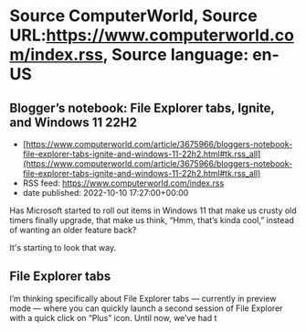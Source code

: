 # Source ComputerWorld, Source URL:https://www.computerworld.com/index.rss, Source language: en-US

## Blogger’s notebook: File Explorer tabs, Ignite, and Windows 11 22H2
 - [https://www.computerworld.com/article/3675966/bloggers-notebook-file-explorer-tabs-ignite-and-windows-11-22h2.html#tk.rss_all](https://www.computerworld.com/article/3675966/bloggers-notebook-file-explorer-tabs-ignite-and-windows-11-22h2.html#tk.rss_all)
 - RSS feed: https://www.computerworld.com/index.rss
 - date published: 2022-10-10 17:27:00+00:00

<article>
	<section class="page">
<p>Has Microsoft started to roll out items in Windows 11 that make us crusty old timers finally upgrade, that make us think, “Hmm, that’s kinda cool,” instead of wanting an older feature back?</p><p>It's starting to look that way.</p><h2>File Explorer tabs</h2>
<p>I’m thinking specifically about File Explorer tabs — currently in preview mode — where you can quickly launch a second session of File Explorer with a quick click on “Plus” icon. Until now, we’ve had t
